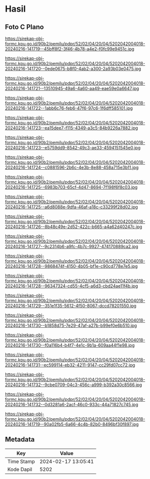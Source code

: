 # Hasil

## Foto C Plano

https://sirekap-obj-formc.kpu.go.id/90b2/pemilu/pdpr/52/02/04/20/04/5202042004018-20240216-141719--45bff8f2-3f46-4b78-a4e2-f0fc99e9451c.jpg

https://sirekap-obj-formc.kpu.go.id/90b2/pemilu/pdpr/52/02/04/20/04/5202042004018-20240216-141720--0ede0675-b8f0-4ab2-a300-2a93b03e0475.jpg

https://sirekap-obj-formc.kpu.go.id/90b2/pemilu/pdpr/52/02/04/20/04/5202042004018-20240216-141721--13510945-49a6-4a60-aa49-eae59e0a6647.jpg

https://sirekap-obj-formc.kpu.go.id/90b2/pemilu/pdpr/52/02/04/20/04/5202042004018-20240216-141722--1abb6c76-feb6-47f6-97c6-1f6dff585101.jpg

https://sirekap-obj-formc.kpu.go.id/90b2/pemilu/pdpr/52/02/04/20/04/5202042004018-20240216-141723--ea15dee7-f115-4349-a3c5-84b9226a7882.jpg

https://sirekap-obj-formc.kpu.go.id/90b2/pemilu/pdpr/52/02/04/20/04/5202042004018-20240216-141723--e5759dd9-8542-49c3-ae33-4594151545e0.jpg

https://sirekap-obj-formc.kpu.go.id/90b2/pemilu/pdpr/52/02/04/20/04/5202042004018-20240216-141724--c0881596-2b6c-4e3b-8e88-458a715e3b11.jpg

https://sirekap-obj-formc.kpu.go.id/90b2/pemilu/pdpr/52/02/04/20/04/5202042004018-20240216-141725--6983b703-65cf-4d47-8694-7f198f6f8c03.jpg

https://sirekap-obj-formc.kpu.go.id/90b2/pemilu/pdpr/52/02/04/20/04/5202042004018-20240216-141725--a6d8088e-9dfa-46af-a18c-c33299f28d02.jpg

https://sirekap-obj-formc.kpu.go.id/90b2/pemilu/pdpr/52/02/04/20/04/5202042004018-20240216-141726--8b48c49e-2d52-422c-b665-a4a62d40247c.jpg

https://sirekap-obj-formc.kpu.go.id/90b2/pemilu/pdpr/52/02/04/20/04/5202042004018-20240216-141727--9c2314b6-a9fc-4b7c-9927-474170889ca2.jpg

https://sirekap-obj-formc.kpu.go.id/90b2/pemilu/pdpr/52/02/04/20/04/5202042004018-20240216-141728--9868474f-4150-4b05-bf1e-c90cd778e7e5.jpg

https://sirekap-obj-formc.kpu.go.id/90b2/pemilu/pdpr/52/02/04/20/04/5202042004018-20240216-141728--96347324-cd55-4cf5-a6d3-cbd24ae11f4b.jpg

https://sirekap-obj-formc.kpu.go.id/90b2/pemilu/pdpr/52/02/04/20/04/5202042004018-20240216-141729--351e1f35-5612-4f50-8067-dccd78201550.jpg

https://sirekap-obj-formc.kpu.go.id/90b2/pemilu/pdpr/52/02/04/20/04/5202042004018-20240216-141730--b1858d75-7e29-47af-a27b-b99ef0e6b510.jpg

https://sirekap-obj-formc.kpu.go.id/90b2/pemilu/pdpr/52/02/04/20/04/5202042004018-20240216-141730--f0a116b4-b4f7-4e1c-9b1a-609aa44f1e98.jpg

https://sirekap-obj-formc.kpu.go.id/90b2/pemilu/pdpr/52/02/04/20/04/5202042004018-20240216-141731--ec599114-eb32-4211-9147-cc29fd07cc72.jpg

https://sirekap-obj-formc.kpu.go.id/90b2/pemilu/pdpr/52/02/04/20/04/5202042004018-20240216-141732--9cbe0709-04c3-456c-a999-b392a30c8566.jpg

https://sirekap-obj-formc.kpu.go.id/90b2/pemilu/pdpr/52/02/04/20/04/5202042004018-20240216-141732--0d3281a6-2acf-46c0-933c-44a71827c745.jpg

https://sirekap-obj-formc.kpu.go.id/90b2/pemilu/pdpr/52/02/04/20/04/5202042004018-20240216-141719--90a02fb5-6a66-4c4b-82b0-8496bf30f897.jpg


## Metadata

| Key        | Value               |
| ---------- | ------------------- |
| Time Stamp | 2024-02-17 13:05:41 |
| Kode Dapil | 5202                |



